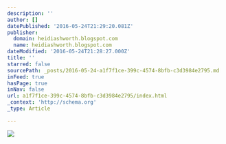 ```yaml
---
description: ''
author: []
datePublished: '2016-05-24T21:29:20.081Z'
publisher:
  domain: heidiashworth.blogspot.com
  name: heidiashworth.blogspot.com
dateModified: '2016-05-24T21:28:27.000Z'
title: ''
starred: false
sourcePath: _posts/2016-05-24-a1f7f1ce-399c-4574-8bfb-c3d3984e2795.md
inFeed: true
hasPage: true
inNav: false
url: a1f7f1ce-399c-4574-8bfb-c3d3984e2795/index.html
_context: 'http://schema.org'
_type: Article

---
```

![](http://2.bp.blogspot.com/-bsvOhrOP5io/VUmWIaehIWI/AAAAAAAAIqo/2xyoQ4dlShk/s170/a%2Bregency%2Bbook%2Bad%2B5.jpg)